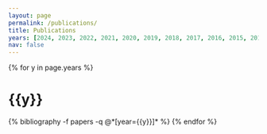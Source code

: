 ```yaml
---
layout: page
permalink: /publications/
title: Publications
years: [2024, 2023, 2022, 2021, 2020, 2019, 2018, 2017, 2016, 2015, 2014]
nav: false
---
```


<div class="publications">
{% for y in page.years %}
  <h1 class="year">{{y}}</h1>
  {% bibliography -f papers -q @*[year={{y}}]* %}
{% endfor %}
</div>
